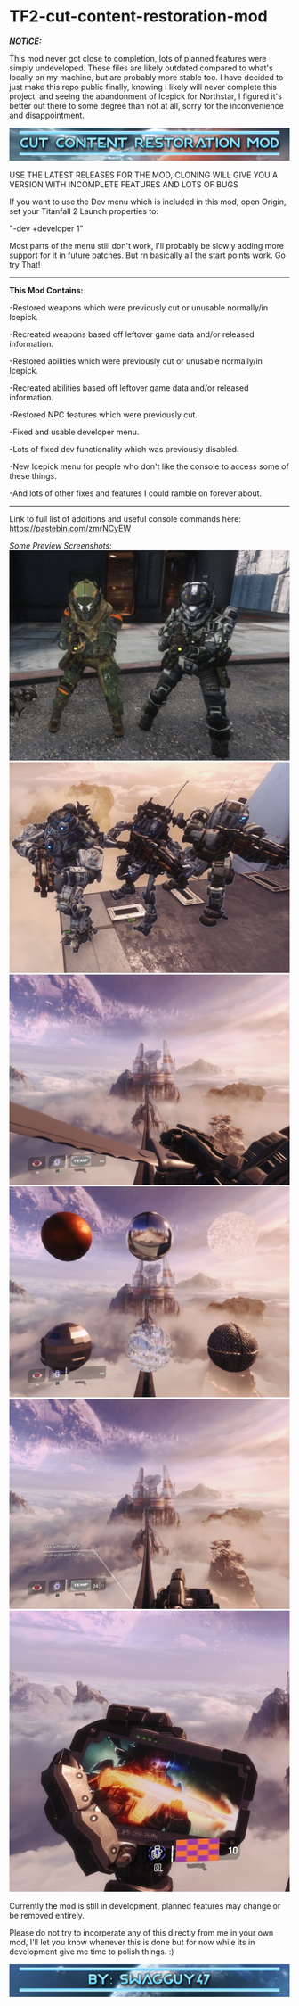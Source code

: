 # TF2-cut-content-restoration-mod

***NOTICE:***

This mod never got close to completion, lots of planned features were simply undeveloped. These files are likely outdated compared to what's locally on my machine, but are probably more stable too. I have decided to just make this repo public finally, knowing I likely will never complete this project, and seeing the abandonment of Icepick for Northstar, I figured it's better out there to some degree than not at all, sorry for the inconvenience and disappointment.

![Image](src/banner.png)

USE THE LATEST RELEASES FOR THE MOD, CLONING WILL GIVE YOU A VERSION WITH INCOMPLETE FEATURES AND LOTS OF BUGS

If you want to use the Dev menu which is included in this mod, open Origin, set your Titanfall 2 Launch properties to: 

"-dev +developer 1"

Most parts of the menu still don't work, I'll probably be slowly adding more support for it in future patches. But rn basically all the start points work. Go try That!
____________________________________
**This Mod Contains:**

-Restored weapons which were previously cut or unusable normally/in Icepick.

-Recreated weapons based off leftover game data and/or released information.

-Restored abilities which were previously cut or unusable normally/in Icepick.

-Recreated abilities based off leftover game data and/or released information.

-Restored NPC features which were previously cut.

-Fixed and usable developer menu.

-Lots of fixed dev functionality which was previously disabled.

-New Icepick menu for people who don't like the console to access some of these things.

-And lots of other fixes and features I could ramble on forever about.
____________________________________
Link to full list of additions and useful console commands here:
https://pastebin.com/zmrNCyEW

*Some Preview Screenshots:*
![Image](src/pilots.jpg)
![Image](src/titans.jpg)
![Image](src/sword.jpg)
![Image](src/cubemap.jpg)
![Image](src/viewmodel.jpg)
![Image](src/burncard.jpg)

Currently the mod is still in development, planned features may change or be removed entirely.

Please do not try to incorperate any of this directly from me in your own mod, I'll let you know whenever this is done but for now while its in development give me time to polish things.
:)

![Image](src/cred.png)
